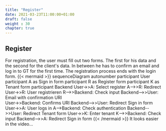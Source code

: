 ```yaml
---
title: "Register"
date: 2021-03-23T11:00:00+01:00
draft: false
weight : 30
chapter: true
---
```

## Register
For registration, the user must fill out two forms. The first for his data and the second for the client's data. In between he has to confirm an email and log in to GT for the first time. The registration process ends with the login form.
{{< mermaid >}}
sequenceDiagram
    autonumber
    participant User
    participant A as Sign in form
    participant R as Register form
    participant K as Tenant form
    participant Backend
    User->>A: Select register
    A-->>R: Redirect
    User->>R: User registrieren
    R-->>Backend: Check input
    Backend-->>User: Email with confirmation URI  
    User->>Backend: Confirms URI
    Backend-->>User: Redirect Sign in form
    User->>A: User logs in
    A-->Backend: Check authentication
    Backend-->>User: Redirect Tenant form
    User->>K: Enter tenant
    K-->>Backend: Check input
    Backend-->>A: Redirect Sign in form
{{< /mermaid >}}
It looks easier in the video...

